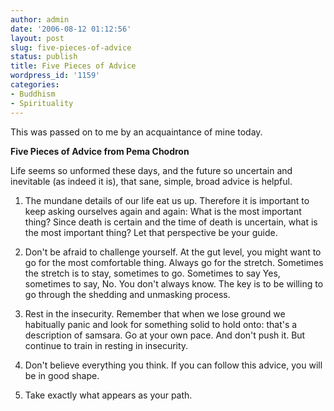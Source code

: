 ```yaml
---
author: admin
date: '2006-08-12 01:12:56'
layout: post
slug: five-pieces-of-advice
status: publish
title: Five Pieces of Advice
wordpress_id: '1159'
categories:
- Buddhism
- Spirituality
---
```

This was passed on to me by an acquaintance of mine today.

<strong>Five Pieces of Advice from Pema Chodron</strong>

Life seems so unformed these days, and the future so uncertain and inevitable (as indeed it is), that sane, simple, broad advice is helpful.

1. The mundane details of our life eat us up. Therefore it is important to keep asking ourselves again and again: What is the most important thing? Since death is certain and the time of death is uncertain, what is the most important thing? Let that perspective be your guide.

2. Don't be afraid to challenge yourself. At the gut level, you might want to go for the most comfortable thing. Always go for the stretch. Sometimes the stretch is to stay, sometimes to go. Sometimes to say Yes, sometimes to say, No. You don't always know. The key is to be willing to go through the shedding and unmasking process.

3. Rest in the insecurity. Remember that when we lose ground we habitually panic and look for something solid to hold onto: that's a description of samsara. Go at your own pace. And don't push it. But continue to train in resting in insecurity.

4. Don't believe everything you think. If you can follow this advice, you will be in good shape.

5. Take exactly what appears as your path.
